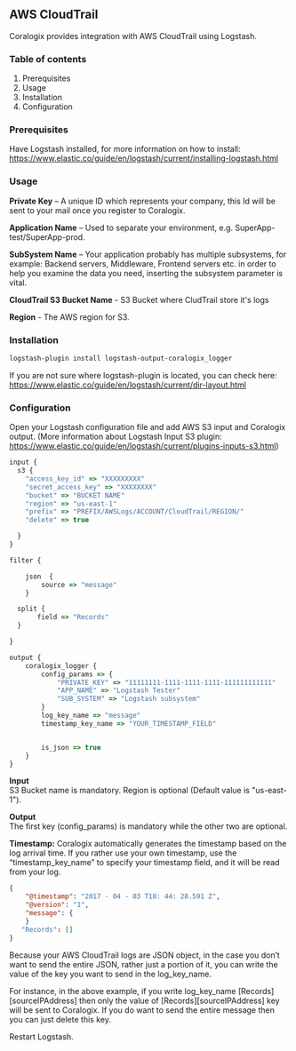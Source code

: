 ## AWS CloudTrail


Coralogix provides integration with AWS CloudTrail using Logstash.

### Table of contents

1. Prerequisites
2. Usage
3. Installation
4. Configuration

### Prerequisites
Have Logstash installed, for more information on how to install: https://www.elastic.co/guide/en/logstash/current/installing-logstash.html

### Usage

**Private Key** – A unique ID which represents your company, this Id will be sent to your mail once you register to Coralogix.

**Application Name** – Used to separate your environment, e.g. SuperApp-test/SuperApp-prod.

**SubSystem Name** – Your application probably has multiple subsystems, for example: Backend servers, Middleware, Frontend servers etc. in order to help you examine the data you need, inserting the subsystem parameter is vital.

**CloudTrail S3 Bucket Name** - S3 Bucket where CludTrail store it's logs

**Region** - The AWS region for S3. 

### Installation

```bash
logstash-plugin install logstash-output-coralogix_logger
```

If you are not sure where logstash-plugin is located, you can check here:  
https://www.elastic.co/guide/en/logstash/current/dir-layout.html

### Configuration

Open your Logstash configuration file and add AWS S3 input and Coralogix output. (More information about Logstash Input S3 plugin: https://www.elastic.co/guide/en/logstash/current/plugins-inputs-s3.html)

```javascript
input {
  s3 {
    "access_key_id" => "XXXXXXXXX"
    "secret_access_key" => "XXXXXXXX"
    "bucket" => "BUCKET NAME"
    "region" => "us-east-1"
    "prefix" => "PREFIX/AWSLogs/ACCOUNT/CloudTrail/REGION/"
    "delete" => true

  }
}

filter {

    json  {
        source => "message"
    }

  split {
       field => "Records"
  }

}

output {
    coralogix_logger { 
        config_params => {
            "PRIVATE_KEY" => "11111111-1111-1111-1111-111111111111"
            "APP_NAME" => "Logstash Tester"
            "SUB_SYSTEM" => "Logstash subsystem"
        } 
        log_key_name => "message"
        timestamp_key_name => "YOUR_TIMESTAMP_FIELD"


        is_json => true
    }
}  
```
**Input**  
S3 Bucket name is mandatory. Region is optional (Default value is "us-east-1").  

**Output**  
The first key (config_params) is mandatory while the other two are optional. 

**Timestamp:**  Coralogix automatically generates the timestamp based on the log arrival time.  If you rather use your own timestamp, use the “timestamp_key_name” to specify your timestamp field, and it will be read from your log. 

```json
{
    "@timestamp": "2017 - 04 - 03 T18: 44: 28.591 Z",
    "@version": "1",
    "message": {
    }
   "Records": []
}
```
Because your AWS CloudTrail logs are JSON object, in the case you don’t want to send the entire JSON, rather just a portion of it, you can write the value of the key you want to send in the log_key_name.

For instance, in the above example, if you write log_key_name [Records][sourceIPAddress] then only the value of [Records][sourceIPAddress] key will be sent to Coralogix. If you do want to send the entire message then you can just delete this key.

Restart Logstash.
